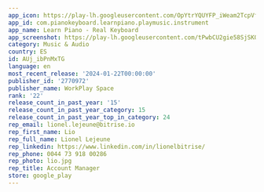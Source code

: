 ```yaml
---
app_icon: https://play-lh.googleusercontent.com/OpYtrYQUYFP_iWeam2TcpVfB0jo21kJATWqffIc_GK2YZkxkQMG1P7Ua1y430WUI1TU
app_id: com.pianokeyboard.learnpiano.playmusic.instrument
app_name: Learn Piano - Real Keyboard
app_screenshot: https://play-lh.googleusercontent.com/tPwbCU2gie58SjSKQ4TQJi8n5DUjCaTtFVFZwLl_1qTd1ZSiAFYssj14HzR1sLZu
category: Music & Audio
country: ES
id: AUj_ibPnMxTG
language: en
most_recent_release: '2024-01-22T00:00:00'
publisher_id: '2770972'
publisher_name: WorkPlay Space
rank: '22'
release_count_in_past_year: '15'
release_count_in_past_year_category: 15
release_count_in_past_year_top_in_category: 24
rep_email: lionel.lejeune@bitrise.io
rep_first_name: Lio
rep_full_name: Lionel Lejeune
rep_linkedin: https://www.linkedin.com/in/lionelbitrise/
rep_phone: 0044 73 918 00286
rep_photo: lio.jpg
rep_title: Account Manager
store: google_play
---
```

